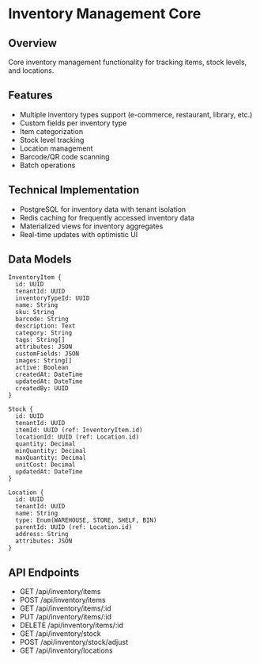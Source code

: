 # Inventory Management Core

## Overview

Core inventory management functionality for tracking items, stock levels, and locations.

## Features

- Multiple inventory types support (e-commerce, restaurant, library, etc.)
- Custom fields per inventory type
- Item categorization
- Stock level tracking
- Location management
- Barcode/QR code scanning
- Batch operations

## Technical Implementation

- PostgreSQL for inventory data with tenant isolation
- Redis caching for frequently accessed inventory data
- Materialized views for inventory aggregates
- Real-time updates with optimistic UI

## Data Models

```
InventoryItem {
  id: UUID
  tenantId: UUID
  inventoryTypeId: UUID
  name: String
  sku: String
  barcode: String
  description: Text
  category: String
  tags: String[]
  attributes: JSON
  customFields: JSON
  images: String[]
  active: Boolean
  createdAt: DateTime
  updatedAt: DateTime
  createdBy: UUID
}

Stock {
  id: UUID
  tenantId: UUID
  itemId: UUID (ref: InventoryItem.id)
  locationId: UUID (ref: Location.id)
  quantity: Decimal
  minQuantity: Decimal
  maxQuantity: Decimal
  unitCost: Decimal
  updatedAt: DateTime
}

Location {
  id: UUID
  tenantId: UUID
  name: String
  type: Enum(WAREHOUSE, STORE, SHELF, BIN)
  parentId: UUID (ref: Location.id)
  address: String
  attributes: JSON
}
```

## API Endpoints

- GET /api/inventory/items
- POST /api/inventory/items
- GET /api/inventory/items/:id
- PUT /api/inventory/items/:id
- DELETE /api/inventory/items/:id
- GET /api/inventory/stock
- POST /api/inventory/stock/adjust
- GET /api/inventory/locations
